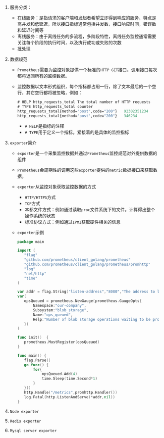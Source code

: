 1. 服务分类：

   - 在线服务：是指请求的客户端和发起者希望立即得到响应的服务，特点是高并发和低延迟，所以接口指标通常包括并发数，接口响应时间，错误数和延迟时间等
   - 离线服务：由于离线任务的多流程，多阶段特性，离线任务监控通常需要关注每个阶段的执行时间，以及执行成功或失败的次数
   - 批处理

2. 数据规范

   - `Prometheus`需要为监控对象提供一个标准的`HTTP GET`接口，调用接口每次都将返回所有的监控数据。

   - 监控数据以文本形式组织，每个指标都占用一行，除了文本最后的一个空行，其它空行都将被忽略，例如：

     ```protobuf
     # HELP http_requests_total The total number of HTTP requests
     # TYPE http_requests_total counter
     http_requests_total{method="post",code="200"}   92302351234
     http_requests_total{method="post",code="200"}   346234
     
     ```

     - `# HELP`是指标的注释
     - `# TYPE`用于定义一个指标，紧接着的是具体的监控指标

3. `exporter`简介

   - `exporter`是一个采集监控数据并通过`Prometheus`监控规范对外提供数据的组件

   - `Prometheus`会周期性的调用这些`exporter`提供的`metric`数据接口来获取数据。

   - `exporter`从监控对象获取监控数据的方式

     - `HTTP/HTTPS`方式
     - `TCP`方式
     - 本都文件方式：例如通过读取`proc`文件系统下的文件，计算得出整个操作系统的状态
     - 标准协议方式：例如通过`IPMI`获取硬件相关的信息

   - `exporter`示例

     ```go
     package main
     
     import (
     	"flag"
     	"github.com/prometheus/client_golang/prometheus"
     	"github.com/prometheus/client_golang/prometheus/promhttp"
     	"log"
     	"net/http"
     	"time"
     )
     
     var addr = flag.String("listen-address","8080","The address to lesten in for HttP Request.")
     var(
     	opsQueued = prometheus.NewGauge(prometheus.GaugeOpts{
     		Namespace:"our-company",
     		Subsystem:"blob_storage",
     		Name:"ops_queued",
     		Help:"Number of blob storage operations waiting to be processed",
     	})
     )
     
     func init()  {
     	prometheus.MustRegister(opsQueued)
     }
     
     func main() {
     	flag.Parse()
     	go func() {
     		for{
     			opsQueued.Add(4)
     			time.Sleep(time.Second*1)
     		}
     	}()
     	http.Handle("/metrics",promhttp.Handler())
     	log.Fatal(http.ListenAndServe(*addr,nil))
     }
     ```

4. `Node exporter`

5. `Redis exporter`

6. `Mysql server exporter`